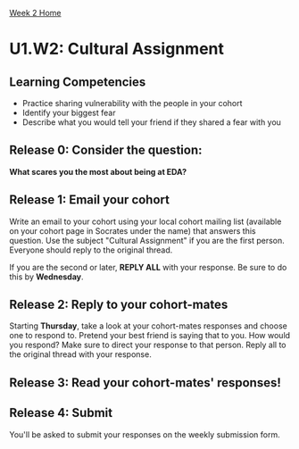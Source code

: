 [Week 2 Home](./)

# U1.W2: Cultural Assignment

## Learning Competencies
- Practice sharing vulnerability with the people in your cohort
- Identify your biggest fear
- Describe what you would tell your friend if they shared a fear with you

## Release 0: Consider the question:
**What scares you the most about being at EDA?**

## Release 1: Email your cohort
Write an email to your cohort using your local cohort mailing list (available on your cohort page in Socrates under the name) that answers this question. Use the subject "Cultural Assignment" if you are the first person. Everyone should reply to the original thread.

If you are the second or later, **REPLY ALL** with your response. Be sure to do this by **Wednesday**.

## Release 2: Reply to your cohort-mates
Starting **Thursday**, take a look at your cohort-mates responses and choose one to respond to. Pretend your best friend is saying that to you. How would you respond? Make sure to direct your response to that person. Reply all to the original thread with your response.

## Release 3: Read your cohort-mates' responses!

## Release 4: Submit
You'll be asked to submit your responses on the weekly submission form.